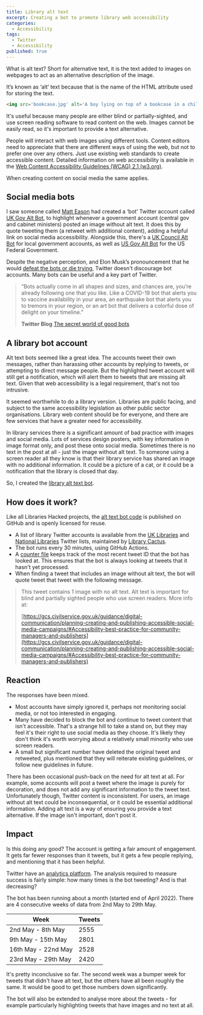 ```yaml
---
title: Library alt text
excerpt: Creating a bot to promote library web accessibility
categories:
  - Accessibility
tags:
  - Twitter
  - Accessibility
published: true
---
```


What is alt text? Short for alternative text, it is the text added to images on webpages to act as an alternative description of the image.

It’s known as &lsquo;alt&rsquo; text because that is the name of the HTML attribute used for storing the text.  

```html
<img src='bookcase.jpg' alt='A boy lying on top of a bookcase in a children’s library, with his face in the books'>
```

It's useful because many people are either blind or partially-sighted, and use screen reading software to read content on the web. Images cannot be easily read, so it's important to provide a text alternative.

People will interact with web images using different tools. Content editors need to appreciate that there are different ways of using the web, but not to prefer one over any others. Just use existing web standards to create accessible content. Detailed information on web accessibility is available in the [Web Content Accessibility Guidelines (WCAG) 2.1 (w3.org)](https://www.w3.org/TR/WCAG21/).

 When creating content on social media the same applies.

## Social media bots

I saw someone called [Matt Eason](https://twitter.com/matteason/) had created a &lsquo;bot&rsquo; Twitter account called [UK Gov Alt Bot](https://twitter.com/matteason/status/1513803852394414087), to highlight whenever a government account (central gov and cabinet ministers) posted an image without alt text. It does this by quote tweeting them (a retweet with additional content), adding a helpful link on social media accessibility. Alongside this, there's a [UK Council Alt Bot](https://twitter.com/UKCouncilAltBot) for local government accounts, as well as [US Gov Alt Bot](https://twitter.com/USGovAltBot) for the US Federal Government. 

Despite the negative perception, and Elon Musk’s pronouncement that he would [defeat the bots or die trying](https://twitter.com/elonmusk/status/1517215066550116354), Twitter doesn't discourage bot accounts. Many bots can be useful and a key part of Twitter.

> &ldquo;Bots actually come in all shapes and sizes, and chances are, you’re already following one that you like. Like a COVID-19 bot that alerts you to vaccine availability in your area, an earthquake bot that alerts you to tremors in your region, or an art bot that delivers a colorful dose of delight on your timeline.&rdquo;
>
> **Twitter Blog** [The secret world of good bots](https://blog.twitter.com/common-thread/en/topics/stories/2021/the-secret-world-of-good-bots)

## A library bot account

Alt text bots seemed like a great idea. The accounts tweet their own messages, rather than harassing other accounts by replying to tweets, or attempting to direct message people. But the highlighted tweet account will still get a notification, which will alert them to tweets that are missing alt text. Given that web accessibility is a legal requirement, that's not too intrusive.

It seemed worthwhile to do a library version. Libraries are public facing, and subject to the same accessibility legislation as other public sector organisations. Library web content should be for everyone, and there are few services that have a greater need for accessibility.

In library services there is a significant amount of bad practice with images and social media. Lots of services design posters, with key information in image format only, and post these onto social media. Sometimes there is no text in the post at all - just the image without alt text. To someone using a screen reader all they know is that their library service has shared an image with no additional information. It could be a picture of a cat, or it could be a notification that the library is closed that day.

So, I created the [library alt text bot](https://twitter.com/LibraryAltText).

## How does it work?

Like all Libraries Hacked projects, the [alt text bot code](https://github.com/LibrariesHacked/library-alt-text-bot) is published on GitHub and is openly licensed for reuse.

* A list of library Twitter accounts is available from the [UK Libraries](https://twitter.com/i/lists/973903152499036160) and [National Libraries](https://twitter.com/i/lists/865613046831616000) Twitter lists, maintained by [Library Cactus](https://twitter.com/SarahHLib).
* The bot runs every 30 minutes, using GitHub Actions.
* A [counter file](https://github.com/LibrariesHacked/library-alt-text-bot/blob/main/counter) keeps track of the most recent tweet ID that the bot has looked at. This ensures that the bot is always looking at tweets that it hasn't yet processed.
* When finding a tweet that includes an image without alt text, the bot will quote tweet that tweet with the following message. 

> This tweet contains 1 image with no alt text. Alt text is important for blind and partially sighted people who use screen readers. More info at:
>
> [https://gcs.civilservice.gov.uk/guidance/digital-communication/planning-creating-and-publishing-accessible-social-media-campaigns/#Accessibility-best-practice-for-community-managers-and-publishers](https://gcs.civilservice.gov.uk/guidance/digital-communication/planning-creating-and-publishing-accessible-social-media-campaigns/#Accessibility-best-practice-for-community-managers-and-publishers)

## Reaction

The responses have been mixed.

* Most accounts have simply ignored it, perhaps not monitoring social media, or not too interested in engaging.
* Many have decided to block the bot and continue to tweet content that isn't accessible. That's a strange hill to take a stand on, but they may feel it's their right to use social media as they choose. It's likely they don't think it's worth worrying about a relatively small minority who use screen readers.
* A small but significant number have deleted the original tweet and retweeted, plus mentioned that they will reiterate existing guidelines, or follow new guidelines in future.

There has been occasional push-back on the need for alt text at all. For example, some accounts will post a tweet where the image is purely for decoration, and does not add any significant information to the tweet text. Unfortunately though, Twitter content is inconsistent. For users, an image without alt text could be inconsequential, or it could be essential additional information. Adding alt text is a way of ensuring you provide a text alternative. If the image isn't important, don't post it.

## Impact

Is this doing any good? The account is getting a fair amount of engagement. It gets far fewer responses than it tweets, but it gets a few people replying, and mentioning that it has been helpful.

Twitter have an [analytics platform](https://analytics.twitter.com/). The analysis required to measure success is fairly simple: how many times is the bot tweeting? And is that decreasing?

The bot has been running about a month (started end of April 2022). There are 4 consecutive weeks of data from 2nd May to 29th May.

| Week                | Tweets |
| ------------------- | ------ |
| 2nd May - 8th May   | 2555   |
| 9th May - 15th May  | 2801   |
| 16th May - 22nd May | 2528   |
| 23rd May - 29th May | 2420   |

It's pretty inconclusive so far. The second week was a bumper week for tweets that didn't have alt text, but the others have all been roughly the same. It would be good to get those numbers down significantly.

The bot will also be extended to analyse more about the tweets - for example particularly highlighting tweets that have images and no text at all.
